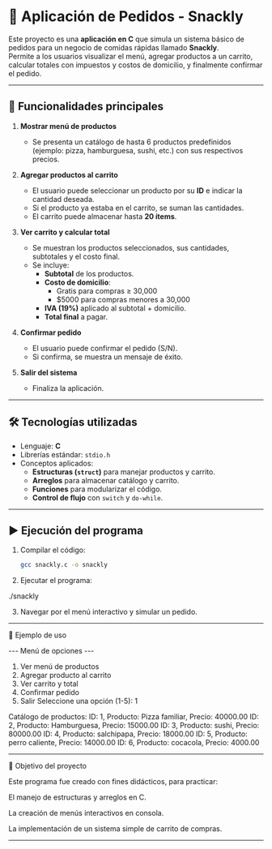 

# 🍔 Aplicación de Pedidos - Snackly

Este proyecto es una **aplicación en C** que simula un sistema básico de pedidos para un negocio de comidas rápidas llamado **Snackly**.  
Permite a los usuarios visualizar el menú, agregar productos a un carrito, calcular totales con impuestos y costos de domicilio, y finalmente confirmar el pedido.

---

## 📌 Funcionalidades principales

1. **Mostrar menú de productos**  
   - Se presenta un catálogo de hasta 6 productos predefinidos (ejemplo: pizza, hamburguesa, sushi, etc.) con sus respectivos precios.

2. **Agregar productos al carrito**  
   - El usuario puede seleccionar un producto por su **ID** e indicar la cantidad deseada.  
   - Si el producto ya estaba en el carrito, se suman las cantidades.  
   - El carrito puede almacenar hasta **20 ítems**.

3. **Ver carrito y calcular total**  
   - Se muestran los productos seleccionados, sus cantidades, subtotales y el costo final.  
   - Se incluye:  
     - **Subtotal** de los productos.  
     - **Costo de domicilio**:  
       - Gratis para compras ≥ 30,000  
       - $5000 para compras menores a 30,000  
     - **IVA (19%)** aplicado al subtotal + domicilio.  
     - **Total final** a pagar.

4. **Confirmar pedido**  
   - El usuario puede confirmar el pedido (S/N).  
   - Si confirma, se muestra un mensaje de éxito.

5. **Salir del sistema**  
   - Finaliza la aplicación.

---

## 🛠️ Tecnologías utilizadas
- Lenguaje: **C**
- Librerías estándar: `stdio.h`
- Conceptos aplicados:
  - **Estructuras (`struct`)** para manejar productos y carrito.  
  - **Arreglos** para almacenar catálogo y carrito.  
  - **Funciones** para modularizar el código.  
  - **Control de flujo** con `switch` y `do-while`.

---

## ▶️ Ejecución del programa

1. Compilar el código:  
   ```bash
   gcc snackly.c -o snackly

2. Ejecutar el programa:

./snackly


3. Navegar por el menú interactivo y simular un pedido.




---

📖 Ejemplo de uso

--- Menú de opciones ---
1. Ver menú de productos
2. Agregar producto al carrito
3. Ver carrito y total
4. Confirmar pedido
5. Salir
Seleccione una opción (1-5): 1

Catálogo de productos:
ID: 1, Producto: Pizza familiar, Precio: 40000.00
ID: 2, Producto: Hamburguesa, Precio: 15000.00
ID: 3, Producto: sushi, Precio: 80000.00
ID: 4, Producto: salchipapa, Precio: 18000.00
ID: 5, Producto: perro caliente, Precio: 14000.00
ID: 6, Producto: cocacola, Precio: 4000.00


---

🎯 Objetivo del proyecto

Este programa fue creado con fines didácticos, para practicar:

El manejo de estructuras y arreglos en C.

La creación de menús interactivos en consola.

La implementación de un sistema simple de carrito de compras.



---


